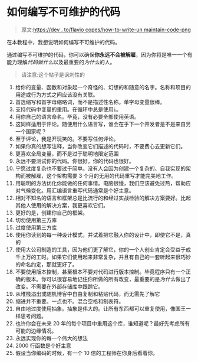 # 如何编写不可维护的代码

> 原文:[https://dev . to/flavio copes/how-to-write-un maintain-code-png](https://dev.to/flaviocopes/how-to-write-unmaintainable-code-png)

在本教程中，我想说明如何编写不可维护的代码。

通过编写不可维护的代码，你可以确保**你永远不会被解雇**，因为你将是唯一一个有能力理解*代码做什么*以及最重要的*为什么*的人。

> 请注意:这个帖子是讽刺性的

1.  给你的变量、函数和对象起一个奇怪的、幻想的和随意的名字。名称和项目的用途或行为方式之间应该没有关联。
2.  首选缩写和首字母缩略词，而不是描述性名称。单字母变量很棒。
3.  支持代码中变量的重用。在循环中总是使用`i`。
4.  用你自己的语言命名。毕竟，没有必要全部使用英语。
5.  这同样适用于评论。随便用什么语言写，谁会在乎下一个开发者是不是来自另一个国家呢？
6.  至于评论，我是开玩笑的。不要写任何评论。
7.  如果你真的想写注释，当你改变它们描述的代码时，不要费心去更新它们。
8.  更喜欢全局变量，而不是过于聪明地限定范围
9.  永远不要测试你的代码。你很好，你的代码也很好。
10.  宁愿过度复杂也不要过于简单。没有人会因为创建一个复杂的、自我实现的架构而被解雇，这个架构需要 3 个月的无用的代码重写才能完美地工作。
11.  用聪明的方法优化你能做的任何事情。电脑很慢，我们应该避免过热，帮助应对气候变化。用汇编语言重写代码通常是个好主意。
12.  相对不知名的语言和框架总是比流行的和经过实战检验的解决方案要好。比起其他人使用的解决方案，我更喜欢它们。
13.  更好的是，创建你自己的框架。
14.  切勿使用第三方库
15.  过度使用第三方库
16.  使用你读到的每一种设计模式，并试着把它融入你的设计中，即使它不是，真的
17.  使用大公司制造的工具，因为他们更了解它，你的一个人创业肯定会受益于成千上万的工时。如果它们使用起来非常复杂，并且有自己的一套听起来很巧妙的命名约定，那就更好了。
18.  不要使用版本控制，甚至根本不要对代码进行版本控制。毕竟程序只有一个正确的版本。你可以很容易地记住你所做的所有改变，最重要的是*为什么*做出了改变。不需要在外部存储库中跟踪它。
19.  从堆栈溢出或随机博客中自由复制和粘贴代码，而无需先了解它
20.  缩进并不重要。一点也不。混合空格和制表符。
21.  自由地过度使用抽象。抽象是伟大的。让所有东西都可以重复使用，像国王一样思考问题。
22.  也许你会在未来 20 年的每个项目中重用这个库，谁知道呢？最好先考虑所有可能的边缘情况。
23.  永远实现你的每一个伟大的想法
24.  2000 行函数是个好主意
25.  假设当你编码的时候，有一个 10 倍的工程师在你身后看着你。